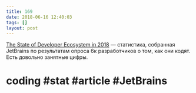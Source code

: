 ```yaml
---
title: 169
date: 2018-06-16 12:40:03
tags: []
layout: post
---
```


[The State of Developer Ecosystem in 2018](https://www.jetbrains.com/research/devecosystem-2018/) — статистика, собранная JetBrains по результатам опроса 6к разработчиков о том, как они кодят. Есть довольно занятные цифры.

# coding #stat #article #JetBrains
